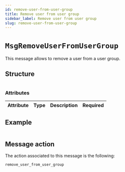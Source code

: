 ```yaml
---
id: remove-user-from-user-group
title: Remove user from user group
sidebar_label: Remove user from user group
slug: remove-user-from-user-group
---
```


# `MsgRemoveUserFromUserGroup`
This message allows to remove a user from a user group.

## Structure
````json

````

### Attributes
| Attribute | Type | Description | Required |
| :-------: | :----: | :-------- | :------- |

## Example
````json

````

## Message action
The action associated to this message is the following:
```
remove_user_from_user_group
```